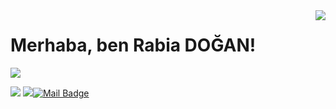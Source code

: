 <img align='right' src="https://github-readme-stats.vercel.app/api?username=rabikkk&show_icons=true">

# Merhaba, ben Rabia DOĞAN! 

[![](https://img.shields.io/github/followers/rabikkk?style=social)](https://www.github.com/rabikkk)


[![](https://img.shields.io/badge/linkedin-%230077B5.svg?&style=for-the-badge&logo=linkedin&logoColor=white)](https://www.linkedin.com/in/rabia-dogan-965439155/)
[![](https://img.shields.io/badge/instagram-%23E4405F.svg?&style=for-the-badge&logo=instagram&logoColor=white)](https://www.instagram.com/rbkdgn/)[![Mail Badge](https://img.shields.io/badge/doganrabia477@gmail.com-c14438?style=for-the-badge&logo=Gmail&logoColor=white&link=mailto:doganrabia477@gmail.com)](mailto:doganrabia477@gmail.com)
